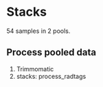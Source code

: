 # Stacks

54 samples in 2 pools. 

## Process pooled data

1. Trimmomatic
2. stacks: process_radtags
